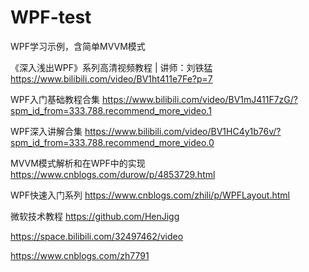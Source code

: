 # WPF-test
WPF学习示例，含简单MVVM模式

《深入浅出WPF》系列高清视频教程 | 讲师：刘铁猛
https://www.bilibili.com/video/BV1ht411e7Fe?p=7

WPF入门基础教程合集
https://www.bilibili.com/video/BV1mJ411F7zG/?spm_id_from=333.788.recommend_more_video.1

WPF深入讲解合集
https://www.bilibili.com/video/BV1HC4y1b76v/?spm_id_from=333.788.recommend_more_video.0

MVVM模式解析和在WPF中的实现
https://www.cnblogs.com/durow/p/4853729.html

WPF快速入门系列
https://www.cnblogs.com/zhili/p/WPFLayout.html

微软技术教程
https://github.com/HenJigg

https://space.bilibili.com/32497462/video

https://www.cnblogs.com/zh7791

